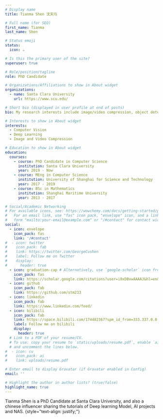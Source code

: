 ```yaml
---
# Display name
title: Tianma Shen 沈天马

# Full name (for SEO)
first_name: Tianma
last_name: Shen

# Status emoji
status:
  icon: ☕️

# Is this the primary user of the site?
superuser: true

# Role/position/tagline
role: PhD Candidate

# Organizations/Affiliations to show in About widget
organizations:
  - name: Santa Clara University
    url: https://www.scu.edu/

# Short bio (displayed in user profile at end of posts)
bio: My research interests include image/video compression, object detection and other computer vision tasks.

# Interests to show in About widget
interests:
  - Computer Vision
  - Deep Learning
  - Image and Video Compression

# Education to show in About widget
education:
  courses:
    - course: PhD Candidate in Computer Science
      institution: Santa Clara University
      year: 2019 - Now
    - course: MEng in Computer Science
      institution: University of Shanghai for Science and Technology
      year: 2017 - 2019
    - course: BSc in Mathematics
      institution: Shanghai Maritime University
      year: 2013 - 2017

# Social/Academic Networking
# For available icons, see: https://wowchemy.com/docs/getting-started/page-builder/#icons
#   For an email link, use "fas" icon pack, "envelope" icon, and a link in the
#   form "mailto:your-email@example.com" or "/#contact" for contact widget.
social:
  - icon: envelope
    icon_pack: fas
    link: '/#contact'
#  - icon: twitter
#    icon_pack: fab
#    link: https://twitter.com/GeorgeCushen
#    label: Follow me on Twitter
#    display:
#      header: true
  - icon: graduation-cap # Alternatively, use `google-scholar` icon from `ai` icon pack
    icon_pack: fas
    link: https://scholar.google.com/citations?user=i8xDBvwAAAAJ&hl=en&oi=ao
  - icon: github
    icon_pack: fab
    link: https://github.com/stm233
  - icon: linkedin
    icon_pack: fab
    link: https://www.linkedin.com/feed/
  - icon: bilibili
    icon_pack: fab
    link: https://space.bilibili.com/174482367?spm_id_from=333.337.0.0
    label: Follow me on bilibili
    display:
      header: true
  # Link to a PDF of your resume/CV.
  # To use: copy your resume to `static/uploads/resume.pdf`, enable `ai` icons in `params.yaml`,
  # and uncomment the lines below.
#  - icon: cv
#    icon_pack: ai
#    link: uploads/resume.pdf

# Enter email to display Gravatar (if Gravatar enabled in Config)
email: ''

# Highlight the author in author lists? (true/false)
highlight_name: true
---
```


Tianma Shen is a PhD Candidate at Santa Clara University, and also a chinese influencer sharing the tutorials of Deep learning Model, AI projects and NAS. 
{style="text-align: justify;"}
